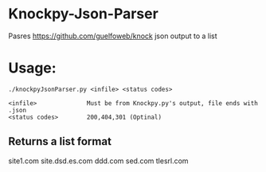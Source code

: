 # Knockpy-Json-Parser
Pasres https://github.com/guelfoweb/knock   json output to a list

# Usage:
```
./knockpyJsonParser.py <infile> <status codes>

<infile>              Must be from Knockpy.py's output, file ends with .json
<status codes>        200,404,301 (Optinal)
```


## Returns a list format

site1.com
site.dsd.es.com
ddd.com
sed.com
tlesrl.com
